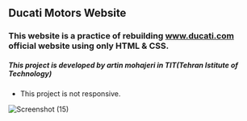 ## Ducati Motors Website
### This website is a practice of rebuilding www.ducati.com official website using only HTML & CSS.
##### This project is developed by artin mohajeri in TIT(Tehran Istitute of Technology)
* This project is not responsive.

![Screenshot (15)](https://user-images.githubusercontent.com/95845593/223667626-e0f97f9e-fbc8-43ab-8eba-96f5be672f0e.png)
